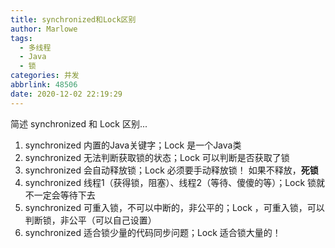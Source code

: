 ```yaml
---
title: synchronized和Lock区别
author: Marlowe
tags:
  - 多线程
  - Java
  - 锁
categories: 并发
abbrlink: 48506
date: 2020-12-02 22:19:29
---
```

简述 synchronized 和 Lock 区别...
<!--more-->

1. synchronized 内置的Java关键字；Lock 是一个Java类
2. synchronized 无法判断获取锁的状态；Lock 可以判断是否获取了锁
3. synchronized 会自动释放锁；Lock 必须要手动释放锁！ 如果不释放，**死锁**
4. synchronized 线程1（获得锁，阻塞）、线程2（等待、傻傻的等）；Lock 锁就不一定会等待下去
5. synchronized 可重入锁，不可以中断的，非公平的；Lock ，可重入锁，可以判断锁，非公平（可以自己设置）
6. synchronized 适合锁少量的代码同步问题；Lock 适合锁大量的！
